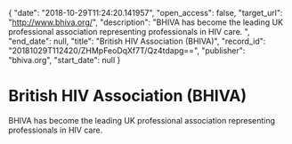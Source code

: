 {
  "date": "2018-10-29T11:24:20.141957", 
  "open_access": false, 
  "target_url": "http://www.bhiva.org/", 
  "description": "BHIVA has become the leading UK professional association representing professionals in HIV care. ", 
  "end_date": null, 
  "title": "British HIV Association (BHIVA)", 
  "record_id": "20181029T112420/ZHMpFeoDqXf7T/Qz4tdapg==", 
  "publisher": "bhiva.org", 
  "start_date": null
}

# British HIV Association (BHIVA)

BHIVA has become the leading UK professional association representing professionals in HIV care. 